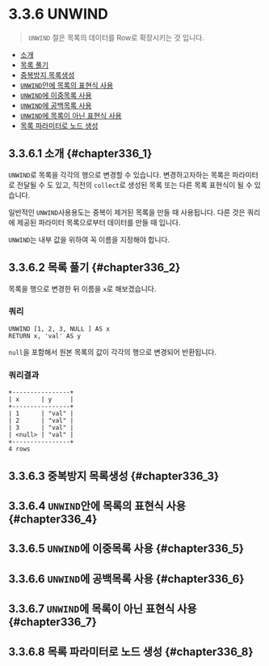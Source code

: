 # 3.3.6 UNWIND

> `UNWIND` 절은 목록의 데이터를 Row로 확장시키는 것 입니다.

* [소개](#chapter336_1)
* [목록 풀기](#chapter336_2)
* [중복방지 목록생성](#chapter336_3)
* [`UNWIND`안에 목록의 표현식 사용](#chapter336_4)
* [`UNWIND`에 이중목록 사용](#chapter336_5)
* [`UNWIND`에 공백목록 사용](#chapter336_6)
* [`UNWIND`에 목록이 아닌 표현식 사용](#chapter336_7)
* [목록 파라미터로 노드 생성](#chapter336_8)

## 3.3.6.1 소개 {#chapter336_1}

`UNWIND`로 목록을 각각의 행으로 변경할 수 있습니다. 변경하고자하는 목록은 파라미터로 전달될 수 도 있고, 직전의 `collect`로 생성된 목록 또는 다른 목록 표현식이 될 수 있습니다.

일반적인 `UNWIND`사용용도는 중복이 제거된 목록을 만들 때 사용됩니다. 다른 것은 쿼리에 제공된 파라미터 목록으로부터 데이터를 만들 때 입니다.

`UNWIND`는 내부 값을 위하여 꼭 이름을 지정해야 합니다.

## 3.3.6.2 목록 풀기 {#chapter336_2}

목록을 행으로 변경한 뒤 이름을 `x`로 해보겠습니다.

### 쿼리

```cypher
UNWIND [1, 2, 3, NULL ] AS x
RETURN x, 'val' AS y
```

`null`을 포함해서 원본 목록의 값이 각각의 행으로 변경되어 반환됩니다.

### 쿼리결과

```
+----------------+
| x      | y     |
+----------------+
| 1      | "val" |
| 2      | "val" |
| 3      | "val" |
| <null> | "val" |
+----------------+
4 rows
```

## 3.3.6.3 중복방지 목록생성 {#chapter336_3}



## 3.3.6.4 `UNWIND`안에 목록의 표현식 사용 {#chapter336_4}

## 3.3.6.5 `UNWIND`에 이중목록 사용 {#chapter336_5}

## 3.3.6.6 `UNWIND`에 공백목록 사용 {#chapter336_6}

## 3.3.6.7 `UNWIND`에 목록이 아닌 표현식 사용 {#chapter336_7}

## 3.3.6.8 목록 파라미터로 노드 생성 {#chapter336_8}

